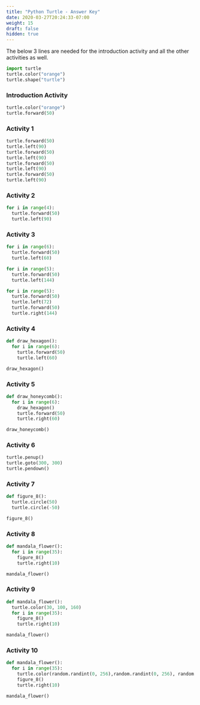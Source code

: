 ```yaml
---
title: "Python Turtle - Answer Key"
date: 2020-03-27T20:24:33-07:00
weight: 15
draft: false
hidden: true
---
```


The below 3 lines are needed for the introduction activity and all the other activities as well. 

```python
import turtle
turtle.color("orange")
turtle.shape("turtle")
```

### Introduction Activity

```python
turtle.color("orange")
turtle.forward(50)
```

### Activity 1

```python
turtle.forward(50)
turtle.left(90)
turtle.forward(50)
turtle.left(90)
turtle.forward(50)
turtle.left(90)
turtle.forward(50)
turtle.left(90)
```

### Activity 2

```python
for i in range(4):
  turtle.forward(50)
  turtle.left(90)
```

### Activity 3

```python
for i in range(6):
  turtle.forward(50)
  turtle.left(60)
```

```python
for i in range(5):
  turtle.forward(50)
  turtle.left(144)
```

```python
for i in range(5):
  turtle.forward(50)
  turtle.left(72)
  turtle.forward(50)
  turtle.right(144)
```

### Activity 4

```python
def draw_hexagon():
  for i in range(6):
    turtle.forward(50)
    turtle.left(60)

draw_hexagon()
```

### Activity 5

```python
def draw_honeycomb():
  for i in range(6):
    draw_hexagon()
    turtle.forward(50)
    turtle.right(60)

draw_honeycomb()
```

### Activity 6

```python
turtle.penup()
turtle.goto(300, 300)
turtle.pendown()
```

### Activity 7

```python
def figure_8():
  turtle.circle(50)
  turtle.circle(-50)

figure_8()
```

### Activity 8

```python
def mandala_flower():
  for i in range(35):
    figure_8()
    turtle.right(10)

mandala_flower()
```

### Activity 9

```python
def mandala_flower():
  turtle.color(30, 100, 160)
  for i in range(35):
    figure_8()
    turtle.right(10)

mandala_flower()
```

### Activity 10

```python
def mandala_flower():
  for i in range(35):
    turtle.color(random.randint(0, 256),random.randint(0, 256), random.randint(0, 256)) 
    figure_8()
    turtle.right(10)

mandala_flower()
```
